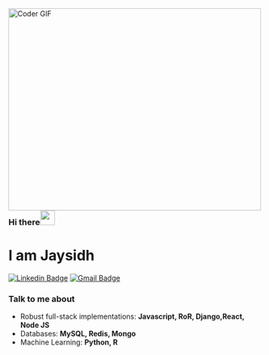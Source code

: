 <img align="left" src="https://media.giphy.com/media/SWoSkN6DxTszqIKEqv/giphy.gif" alt="Coder GIF" width="500" height="400" />

<br/>
<br/>


### Hi there<img src="https://github.com/TheDudeThatCode/TheDudeThatCode/blob/master/Assets/Hi.gif" width="29px"> 

# I am Jaysidh

[![Linkedin Badge](https://img.shields.io/badge/-jaysidhdumbali-blue?style=flat-square&logo=Linkedin&logoColor=white&link=https://www.linkedin.com/in/jaysidhdumbali/)](https://www.linkedin.com/in/jaysidhdumbali/) [![Gmail Badge](https://img.shields.io/badge/-jay.dumbali@gmail.com-c14438?style=flat-square&logo=Gmail&logoColor=white&link=mailto:jay.dumbali@gmail.com)](mailto:jay.dumbali@gmail.com)

### Talk to me about
- Robust full-stack implementations:  **Javascript, RoR, Django,React, Node JS**
- Databases: **MySQL, Redis, Mongo**
- Machine Learning: **Python, R**
